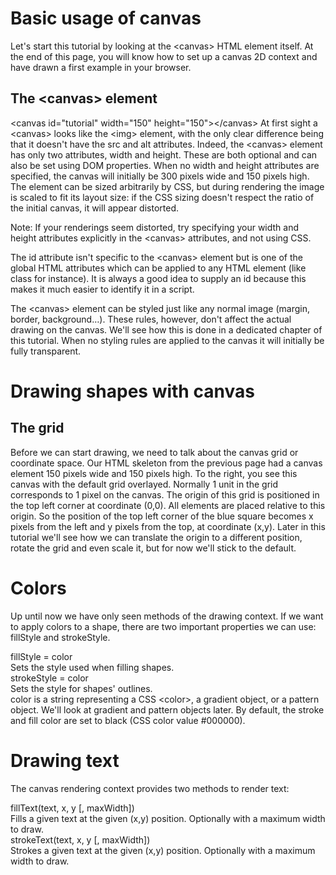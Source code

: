 # Basic usage of canvas

Let's start this tutorial by looking at the \<canvas> HTML element itself. At the end of this page, you will know how to set up a canvas 2D context and have drawn a first example in your browser.

## The \<canvas> element

\<canvas id="tutorial" width="150" height="150">\</canvas>
At first sight a \<canvas> looks like the \<img> element, with the only clear difference being that it doesn't have the src and alt attributes. Indeed, the \<canvas> element has only two attributes, width and height. These are both optional and can also be set using DOM properties. When no width and height attributes are specified, the canvas will initially be 300 pixels wide and 150 pixels high. The element can be sized arbitrarily by CSS, but during rendering the image is scaled to fit its layout size: if the CSS sizing doesn't respect the ratio of the initial canvas, it will appear distorted.

Note: If your renderings seem distorted, try specifying your width and height attributes explicitly in the \<canvas> attributes, and not using CSS.

The id attribute isn't specific to the \<canvas> element but is one of the global HTML attributes which can be applied to any HTML element (like class for instance). It is always a good idea to supply an id because this makes it much easier to identify it in a script.

The \<canvas> element can be styled just like any normal image (margin, border, background…). These rules, however, don't affect the actual drawing on the canvas. We'll see how this is done in a dedicated chapter of this tutorial. When no styling rules are applied to the canvas it will initially be fully transparent.

# Drawing shapes with canvas

## The grid

Before we can start drawing, we need to talk about the canvas grid or coordinate space. Our HTML skeleton from the previous page had a canvas element 150 pixels wide and 150 pixels high. To the right, you see this canvas with the default grid overlayed. Normally 1 unit in the grid corresponds to 1 pixel on the canvas. The origin of this grid is positioned in the top left corner at coordinate (0,0). All elements are placed relative to this origin. So the position of the top left corner of the blue square becomes x pixels from the left and y pixels from the top, at coordinate (x,y). Later in this tutorial we'll see how we can translate the origin to a different position, rotate the grid and even scale it, but for now we'll stick to the default.

# Colors

Up until now we have only seen methods of the drawing context. If we want to apply colors to a shape, there are two important properties we can use: fillStyle and strokeStyle.

fillStyle = color <br>
Sets the style used when filling shapes.<br>
strokeStyle = color<br>
Sets the style for shapes' outlines.<br>
color is a string representing a CSS \<color>, a gradient object, or a pattern object. We'll look at gradient and pattern objects later. By default, the stroke and fill color are set to black (CSS color value #000000).

# Drawing text

The canvas rendering context provides two methods to render text:

fillText(text, x, y [, maxWidth])<br>
Fills a given text at the given (x,y) position. Optionally with a maximum width to draw.<br>
strokeText(text, x, y [, maxWidth])<br>
Strokes a given text at the given (x,y) position. Optionally with a maximum width to draw.
